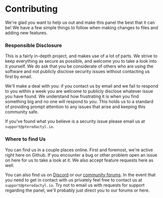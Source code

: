 # Contributing
We're glad you want to help us out and make this panel the best that it can be! We have a few simple things to follow when making changes to files and adding new features.

### Responsible Disclosure
This is a fairly in-depth project, and makes use of a lot of parts. We strive to keep everything as secure as possible, and welcome you to take a look into it yourself. We do ask that you be considerate of others who are using the software and not publicly disclose security issues without contacting us first by email.

We'll make a deal with you: if you contact us by email and we fail to respond to you within a week you are welcome to publicly disclose whatever issue you have found. We understand how frustrating it is when you find something big and no one will respond to you. This holds us to a standard of providing prompt attention to any issues that arise and keeping this community safe.

If you've found what you believe is a security issue please email us at `support@pterodactyl.io`.

### Where to find Us
You can find us in a couple places online. First and foremost, we're active right here on Github. If you encounter a bug or other problem open an issue on here for us to take a look at it. We also accept feature requests here as well.

You can also find us on [Discord](https://discord.gg/0gYt8oU8QOkDhKLS) or our [community forums](https://forums.pterodactyl.io/). In the event that you need to get in contact with us privately feel free to contact us at `support@pterodactyl.io`. Try not to email us with requests for support regarding the panel, we'll probably just direct you to our forums or here.
